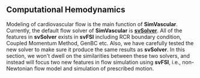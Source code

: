 <h2 id="user_guide_computational_hemodynamics"> Computational Hemodynamics </h2>

Modeling of cardiovascular flow is the main function of **SimVascular**. Currently, the default flow solver of **SimVascular** is [**svSolver**](flowsolver.html). All of the features in **svSolver** exists in **svFSI** including RCR boundary condition, Coupled Momentum Method, GenBC etc. Also, we have carefully tested the new solver to make sure it produce the same results as **svSolver**. In this section, we won't dwell on the similarities between these two solvers, and instead will focus two new features in flow simulation using **svFSI**, i.e., non-Newtonian flow model and simulation of prescribed motion.
